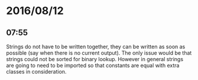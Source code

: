# 2016/08/12

## 07:55

Strings do not have to be written together, they can be written as soon as
possible (say when there is no current output). The only issue would be that
strings could not be sorted for binary lookup. However in general strings are
going to need to be imported so that constants are equal with extra classes
in consideration.


